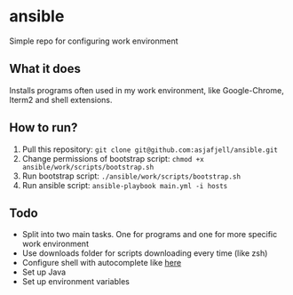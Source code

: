 # ansible

Simple repo for configuring work environment

## What it does
Installs programs often used in my work environment, like Google-Chrome, Iterm2 and shell extensions.

## How to run?
1. Pull this repository: `git clone git@github.com:asjafjell/ansible.git`
2. Change permissions of bootstrap script: `chmod +x ansible/work/scripts/bootstrap.sh`
3. Run bootstrap script: `./ansible/work/scripts/bootstrap.sh`
4. Run ansible script: `ansible-playbook main.yml -i hosts`

## Todo
* Split into two main tasks. One for programs and one for more specific work environment
* Use downloads folder for scripts downloading every time (like zsh)
* Configure shell with autocomplete like [here](http://sourabhbajaj.com/mac-setup/iTerm/zsh.html)
* Set up Java
* Set up environment variables
